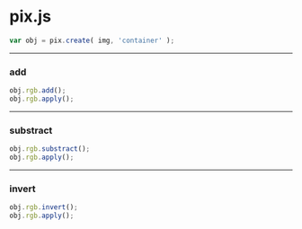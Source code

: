 # pix.js

```javascript
var obj = pix.create( img, 'container' );
```
---

### add

```javascript
obj.rgb.add();
obj.rgb.apply();
```


---

### substract

```javascript
obj.rgb.substract();
obj.rgb.apply();
```

---

### invert

```javascript
obj.rgb.invert();
obj.rgb.apply();
```